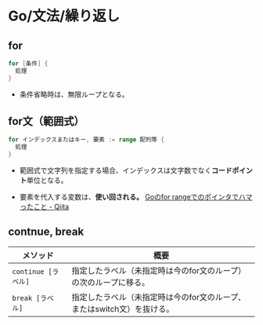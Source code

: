 # Go/文法/繰り返し

## for

```go
for [条件] {
  処理
}
```

- 条件省略時は、無限ループとなる。

## for文（範囲式）

```go
for インデックスまたはキー, 要素 := range 配列等 {
  処理
}
```

- 範囲式で文字列を指定する場合、インデックスは文字数でなく**コードポイント**単位となる。

- 要素を代入する変数は、**使い回される。**
  [Goのfor rangeでのポインタでハマったこと - Qiita](https://qiita.com/uchiko/items/1c611f0db618ce9dc0a9)

## contnue, break

| メソッド            | 概要                                                         |
| ------------------- | ------------------------------------------------------------ |
| `continue [ラベル]` | 指定したラベル（未指定時は今のfor文のループ）の次のループに移る。 |
| `break [ラベル]`    | 指定したラベル（未指定時は今のfor文のループ、またはswitch文）を抜ける。 |
